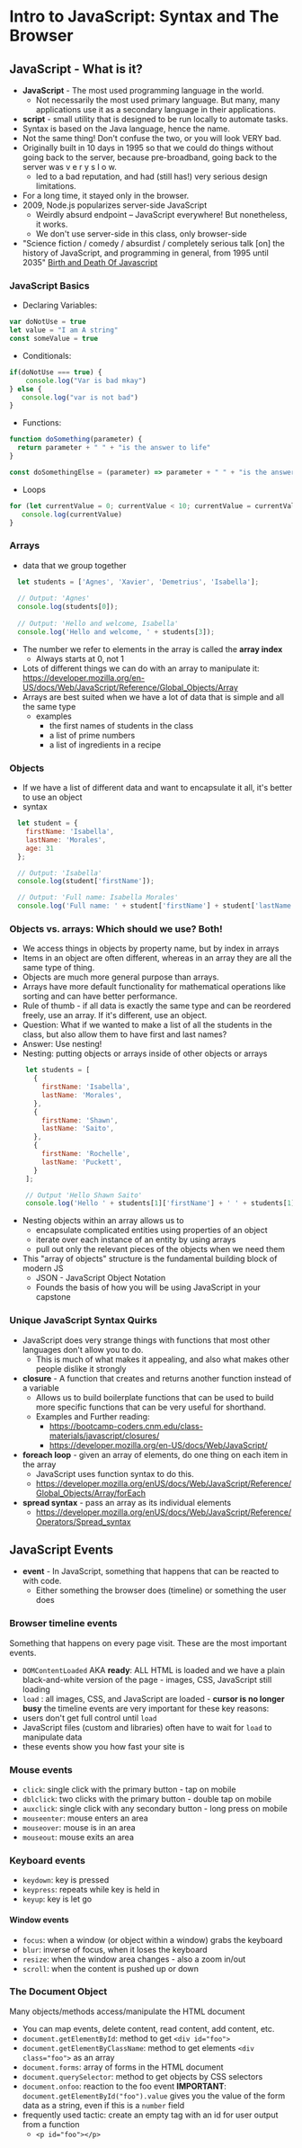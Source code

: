 # Intro to JavaScript: Syntax and The Browser
## JavaScript - What is it?
- **JavaScript** - The most used programming language in the world.
    - Not necessarily the most used primary language. But many, many applications use it as a secondary language in their applications.
- **script** - small utility that is designed to be run locally to automate tasks.
- Syntax is based on the Java language, hence the name.
- Not the same thing! Don't confuse the two, or you will look VERY bad.
- Originally built in 10 days in 1995 so that we could do things without going back to the server, because pre-broadband, going back to the server was v e r y s l o w.
    - led to a bad reputation, and had (still has!) very serious design limitations.
- For a long time, it stayed only in the browser.
- 2009, Node.js popularizes server-side JavaScript
    - Weirdly absurd endpoint – JavaScript everywhere! But nonetheless, it works.
    - We don't use server-side in this class, only browser-side
- "Science fiction / comedy / absurdist / completely serious talk [on] the history of JavaScript, and programming in general, from 1995 until 2035"
  [Birth and Death Of Javascript](https://www.destroyallsoftware.com/talks/the-birth-and-death-of-javascript)
### JavaScript Basics
* Declaring Variables:
```javascript
var doNotUse = true
let value = "I am A string"
const someValue = true
```
* Conditionals:
```javascript
if(doNotUse === true) {
    console.log("Var is bad mkay")
} else {
   console.log("var is not bad")
}
```  
* Functions:
```javascript
function doSomething(parameter) {
  return parameter + " " + "is the answer to life"
}

const doSomethingElse = (parameter) => parameter + " " + "is the answer to life"
```
* Loops
```javascript
for (let currentValue = 0; currentValue < 10; currentValue = currentValue + 1) {
   console.log(currentValue)
}
```
### Arrays
* data that we group together
``` javascript
  let students = ['Agnes', 'Xavier', 'Demetrius', 'Isabella'];
  
  // Output: 'Agnes'
  console.log(students[0]);             
  
  // Output: 'Hello and welcome, Isabella'
  console.log('Hello and welcome, ' + students[3]);   
  ```
* The number we refer to elements in the array is called the **array index**
    * Always starts at 0, not 1
* Lots of different things we can do with an array to manipulate it: https://developer.mozilla.org/en-US/docs/Web/JavaScript/Reference/Global_Objects/Array
* Arrays are best suited when we have a lot of data that is simple and all the same type
    * examples
        * the first names of students in the class
        * a list of prime numbers
        * a list of ingredients in a recipe

### Objects
* If we have a list of different data and want to encapsulate it all, it's better to use an object
* syntax
``` javascript
  let student = {
    firstName: 'Isabella',
    lastName: 'Morales',
    age: 31
  };

  // Output: 'Isabella'
  console.log(student['firstName']);

  // Output: 'Full name: Isabella Morales'
  console.log('Full name: ' + student['firstName'] + student['lastName']);
  ```

### Objects vs. arrays: Which should we use?  Both!
* We access things in objects by property name, but by index in arrays
* Items in an object are often different, whereas in an array they are all the same type of thing.
* Objects are much more general purpose than arrays.
* Arrays have more default functionality for mathematical operations like sorting and can have better performance.
* Rule of thumb - if all data is exactly the same type and can be reordered freely, use an array.  If it's different, use an object.
* Question: What if we wanted to make a list of all the students in the class, but also allow them to have first and last names?
* Answer: Use nesting!
* Nesting: putting objects or arrays inside of other objects or arrays
``` javascript
    let students = [
      {
        firstName: 'Isabella',
        lastName: 'Morales',
      },
      {
        firstName: 'Shawn',
        lastName: 'Saito',
      },
      {
        firstName: 'Rochelle',
        lastName: 'Puckett',
      }
    ];

    // Output 'Hello Shawn Saito'
    console.log('Hello ' + students[1]['firstName'] + ' ' + students[1]['lastName'];
```
* Nesting objects within an array allows us to
    * encapsulate complicated entities using properties of an object
    * iterate over each instance of an entity by using arrays
    * pull out only the relevant pieces of the objects when we need them
* This "array of objects" structure is the fundamental building block of modern JS
    * JSON - JavaScript Object Notation
    * Founds the basis of how you will be using JavaScript in your capstone

### Unique JavaScript Syntax Quirks
- JavaScript does very strange things with functions that most other languages don't allow you to do.
    - This is much of what makes it appealing, and also what makes other people dislike it strongly
- **closure** - A function that creates and returns another function instead of a variable
    - Allows us to build boilerplate functions that can be used to build more specific functions that can be very useful for shorthand.
    - Examples and Further reading:
        - https://bootcamp-coders.cnm.edu/class-materials/javascript/closures/
        - https://developer.mozilla.org/en-US/docs/Web/JavaScript/
- **foreach loop** - given an array of elements, do one thing on each item in the array
    - JavaScript uses function syntax to do this.
    - https://developer.mozilla.org/enUS/docs/Web/JavaScript/Reference/Global_Objects/Array/forEach
- **spread syntax** - pass an array as its individual elements
    - https://developer.mozilla.org/enUS/docs/Web/JavaScript/Reference/Operators/Spread_syntax

## JavaScript Events
- **event** - In JavaScript, something that happens that can be reacted to with code.
    - Either something the browser does (timeline) or something the user does

### Browser timeline events
Something that happens on every page visit. These are the most important events.
- `DOMContentLoaded` AKA **ready**: ALL HTML is loaded and we have a plain black-and-white version of the page - images, CSS, JavaScript still loading
- `load` : all images, CSS, and JavaScript are loaded - **cursor is no longer busy**
  the timeline events are very important for these key reasons:
- users don't get full control until `load`
- JavaScript files (custom and libraries) often have to wait for `load` to manipulate data
- these events show you how fast your site is

### Mouse events
- `click`: single click with the primary button - tap on mobile
- `dblclick`: two clicks with the primary button - double tap on mobile
- `auxclick`: single click with any secondary button - long press on mobile
- `mouseenter`: mouse enters an area
- `mouseover`: mouse is in an area
- `mouseout`: mouse exits an area

### Keyboard events
- `keydown`: key is pressed
- `keypress`: repeats while key is held in
- `keyup`: key is let go

#### Window events
- `focus`: when a window (or object within a window) grabs the keyboard
- `blur`: inverse of focus, when it loses the keyboard
- `resize`: when the window area changes - also a zoom in/out
- `scroll`: when the content is pushed up or down

### The Document Object
Many objects/methods access/manipulate the HTML document
- You can map events, delete content, read content, add content, etc.
- `document.getElementById`: method to get `<div id="foo">`
- `document.getElementByClassName`: method to get elements `<div class="foo">` as an array
- `document.forms`: array of forms in the HTML document
- `document.querySelector`: method to get objects by CSS selectors
- `document.onfoo`: reaction to the foo event
  **IMPORTANT**: `document.getElementById("foo").value` gives you the value of the form data as a string, even if this is a `number` field
- frequently used tactic: create an empty tag with an id for user output from a function
    - `<p id="foo"></p>`